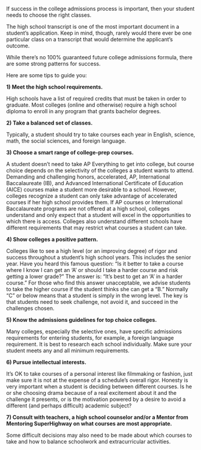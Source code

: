 

If success in the college admissions process is important, then your student needs to choose the right classes.

The high school transcript is one of the most important document in a student’s application. Keep in mind, though, rarely would there ever be one particular class on a transcript that would determine the applicant’s outcome.

While there’s no 100% guaranteed future college admissions formula, there are some strong patterns for success.

Here are some tips to guide you:

<b>1) Meet the high school requirements.</b>

High schools have a list of required credits that must be taken in order to graduate.  Most colleges (online and otherwise) require a high school diploma to enroll in any program that grants bachelor degrees.

<b>2) Take a balanced set of classes.</b>

Typically, a student should try to take courses each year in English, science, math, the social sciences, and foreign language.

<b>3)  Choose a smart range of college-prep courses.</b>

A student doesn’t need to take AP Everything to get into college, but course choice depends on the selectivity of the colleges a student wants to attend.   Demanding and challenging honors, accelerated, AP, International Baccalaureate (IB), and Advanced International Certificate of Education (AICE) courses make a student more desirable to a school. However, colleges recognize a student can only take advantage of accelerated courses if her high school provides them.  If AP courses or International Baccalaureate programs are not offered at a high school, colleges understand and only expect that a student will excel in the opportunities to which there is access. Colleges also understand different schools have different requirements that may restrict what courses a student can take.

<b>4)  Show colleges a positive pattern.</b>   

Colleges like to see a high level (or an improving degree) of rigor and success throughout a student’s high school years. This includes the senior year. Have you heard this famous question: “Is it better to take a course where I know I can get an ‘A’ or should I take a harder course and risk getting a lower grade?” The answer is: “It’s best to get an ‘A’ in a harder course.”  For those who find this answer unacceptable, we advise students to take the higher course if the student thinks she can get a “B.” Normally “C” or below means that a student is simply in the wrong level. The key is that students need to seek challenge, not avoid it, and succeed in the challenges chosen.

<b>5)  Know the admissions guidelines for top choice colleges.</b>

Many colleges, especially the selective ones, have specific admissions requirements for entering students, for example, a foreign language requirement. It is best to research each school individually.  Make sure your student meets any and all minimum requirements.

<b>6)  Pursue intellectual interests.</b>

It’s OK to take courses of a personal interest like filmmaking or fashion, just make sure it is not at the expense of a schedule’s overall rigor. Honesty is very important when a student is deciding between different courses. Is he or she choosing drama because of a real excitement about it and the challenge it presents, or is the motivation powered by a desire to avoid a different (and perhaps difficult) academic subject?

<b>7) Consult with teachers, a high school counselor and/or a Mentor from Mentoring SuperHighway on what courses are most appropriate.</b> 

Some difficult decisions may also need to be made about which courses to take and how to balance schoolwork and extracurricular activities.
